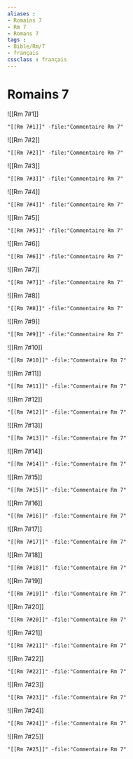 ```yaml
---
aliases : 
- Romains 7
- Rm 7
- Romans 7
tags : 
- Bible/Rm/7
- français
cssclass : français
---
```


# Romains 7

![[Rm 7#1]]

```query
"[[Rm 7#1]]" -file:"Commentaire Rm 7"
```

![[Rm 7#2]]

```query
"[[Rm 7#2]]" -file:"Commentaire Rm 7"
```

![[Rm 7#3]]

```query
"[[Rm 7#3]]" -file:"Commentaire Rm 7"
```

![[Rm 7#4]]

```query
"[[Rm 7#4]]" -file:"Commentaire Rm 7"
```

![[Rm 7#5]]

```query
"[[Rm 7#5]]" -file:"Commentaire Rm 7"
```

![[Rm 7#6]]

```query
"[[Rm 7#6]]" -file:"Commentaire Rm 7"
```

![[Rm 7#7]]

```query
"[[Rm 7#7]]" -file:"Commentaire Rm 7"
```

![[Rm 7#8]]

```query
"[[Rm 7#8]]" -file:"Commentaire Rm 7"
```

![[Rm 7#9]]

```query
"[[Rm 7#9]]" -file:"Commentaire Rm 7"
```

![[Rm 7#10]]

```query
"[[Rm 7#10]]" -file:"Commentaire Rm 7"
```

![[Rm 7#11]]

```query
"[[Rm 7#11]]" -file:"Commentaire Rm 7"
```

![[Rm 7#12]]

```query
"[[Rm 7#12]]" -file:"Commentaire Rm 7"
```

![[Rm 7#13]]

```query
"[[Rm 7#13]]" -file:"Commentaire Rm 7"
```

![[Rm 7#14]]

```query
"[[Rm 7#14]]" -file:"Commentaire Rm 7"
```

![[Rm 7#15]]

```query
"[[Rm 7#15]]" -file:"Commentaire Rm 7"
```

![[Rm 7#16]]

```query
"[[Rm 7#16]]" -file:"Commentaire Rm 7"
```

![[Rm 7#17]]

```query
"[[Rm 7#17]]" -file:"Commentaire Rm 7"
```

![[Rm 7#18]]

```query
"[[Rm 7#18]]" -file:"Commentaire Rm 7"
```

![[Rm 7#19]]

```query
"[[Rm 7#19]]" -file:"Commentaire Rm 7"
```

![[Rm 7#20]]

```query
"[[Rm 7#20]]" -file:"Commentaire Rm 7"
```

![[Rm 7#21]]

```query
"[[Rm 7#21]]" -file:"Commentaire Rm 7"
```

![[Rm 7#22]]

```query
"[[Rm 7#22]]" -file:"Commentaire Rm 7"
```

![[Rm 7#23]]

```query
"[[Rm 7#23]]" -file:"Commentaire Rm 7"
```

![[Rm 7#24]]

```query
"[[Rm 7#24]]" -file:"Commentaire Rm 7"
```

![[Rm 7#25]]

```query
"[[Rm 7#25]]" -file:"Commentaire Rm 7"
```

